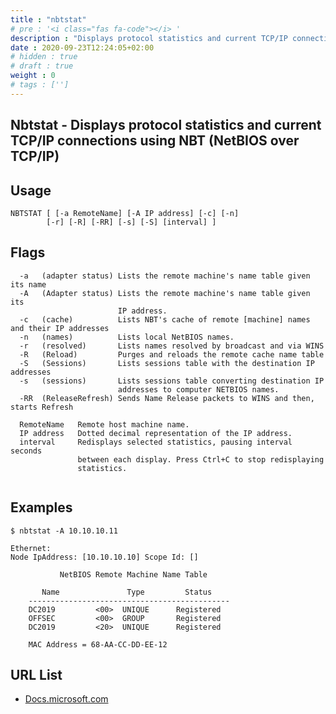 ```yaml
---
title : "nbtstat"
# pre : '<i class="fas fa-code"></i> '
description : "Displays protocol statistics and current TCP/IP connections using NBT (NetBIOS over TCP/IP)."
date : 2020-09-23T12:24:05+02:00
# hidden : true
# draft : true
weight : 0
# tags : ['']
---
```


## Nbtstat - Displays protocol statistics and current TCP/IP connections using NBT (NetBIOS over TCP/IP)

## Usage

```plain
NBTSTAT [ [-a RemoteName] [-A IP address] [-c] [-n]
        [-r] [-R] [-RR] [-s] [-S] [interval] ]
```

## Flags

```plain
  -a   (adapter status) Lists the remote machine's name table given its name
  -A   (Adapter status) Lists the remote machine's name table given its
                        IP address.
  -c   (cache)          Lists NBT's cache of remote [machine] names and their IP addresses
  -n   (names)          Lists local NetBIOS names.
  -r   (resolved)       Lists names resolved by broadcast and via WINS
  -R   (Reload)         Purges and reloads the remote cache name table
  -S   (Sessions)       Lists sessions table with the destination IP addresses
  -s   (sessions)       Lists sessions table converting destination IP
                        addresses to computer NETBIOS names.
  -RR  (ReleaseRefresh) Sends Name Release packets to WINS and then, starts Refresh

  RemoteName   Remote host machine name.
  IP address   Dotted decimal representation of the IP address.
  interval     Redisplays selected statistics, pausing interval seconds
               between each display. Press Ctrl+C to stop redisplaying
               statistics.


```

## Examples

```plain
$ nbtstat -A 10.10.10.11

Ethernet:
Node IpAddress: [10.10.10.10] Scope Id: []

           NetBIOS Remote Machine Name Table

       Name               Type         Status
    ---------------------------------------------
    DC2019         <00>  UNIQUE      Registered
    OFFSEC         <00>  GROUP       Registered
    DC2019         <20>  UNIQUE      Registered

    MAC Address = 68-AA-CC-DD-EE-12
```

## URL List

* [Docs.microsoft.com](https://docs.microsoft.com/en-us/windows-server/administration/windows-commands/nbtstat)

